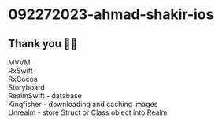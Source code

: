 # 092272023-ahmad-shakir-ios



## Thank you 🙇🏻

MVVM  
RxSwift  
RxCocoa  
Storyboard  
RealmSwift - database  
Kingfisher - downloading and caching images  
Unrealm - store Struct or Class object into Realm  
